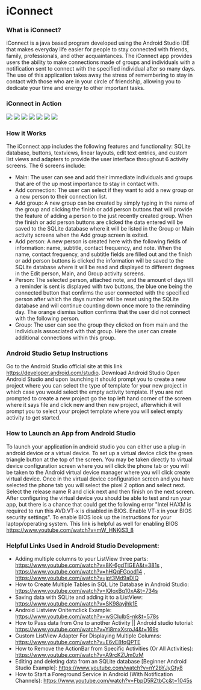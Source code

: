 # iConnect

### What is iConnect?
iConnect is a java based program developed using the Android Studio IDE that makes everyday life easier for people to stay connected with friends, family, professionals, and other acquaintances. The iConnect app provides users the ability to make connections made of groups and individuals with a notification sent to connect with the specified individual after so many days. The use of this application takes away the stress of remembering to stay in contact with those who are in your circle of friendship, allowing you to dedicate your time and energy to other important tasks. 

### iConnect in Action
![](Images/MainActivityPic.png)
![](Images/AddNewConnectionPic.png)
![](Images/GroupAdd.png)
![](Images/PersonAddPic.png)
![](Images/groupActivityPic.png)
![](Images/PersonPic.png)
![](Images/NotificationPic.png)


### How it Works
The iConnect app includes the following features and functionality:
SQLite database, buttons, textviews, linear layouts, edit text entries, and custom list views and adapters to provide the user interface throughout 6 activity screens. The 6 screens include:
* Main: The user can see and add their immediate individuals and groups that are of the up most importance to stay in contact with. 
* Add connection: The user can select if they want to add a new group or a new person to their connection list.
* Add group: A new group can be created by simply typing in the name of the group and clicking the finish or add person buttons that will provide the feature of adding a person to the just recently created group. When the finish or add person buttons are clicked the data entered will be saved to the SQLite database where it will be listed in the Group or Main activity screens when the Add group screen is exited.
* Add person: A new person is created here with the following fields of information: name, subtitle, contact frequency, and note. When the name, contact frequency, and subtitle fields are filled out and the finish or add person buttons is clicked the information will be saved to the SQLite database where it will be read and displayed to different degrees in the Edit person, Main, and Group activity screens.
* Person: The selected person, attached note, and the amount of days till a reminder is sent is displayed with two buttons, the blue one being the connected button that confirms the user connected with the specified person after which the days number will be reset using the SQLite database and will continue counting down once more to the reminding day. The orange dismiss button confirms that the user did not connect with the following person.
* Group: The user can see the group they clicked on from main and the individuals assosciated with that group. Here the user can create additional connections within this group. 

### Android Studio Setup Instructions
Go to the Android Studio official site at this link https://developer.android.com/studio. Download Android Studio Open Android Studio and upon launching it should prompt you to create a new project where you can select the type of template for your new project in which case you would select the empty activity template. If you are not prompted to create a new project go the top left hand corner of the screen where it says file and click new and then new project, afterwhich it will prompt you to select your project template where you will select empty activity to get started.

### How to Launch an App from Android Studio
To launch your application in android studio you can either use a plug-in android device or a virtual device. To set up a virtual device click the green triangle button at the top of the screen. You may be taken directly to virtual device configuration screen where you will click the phone tab or you will be taken to the Android virtual device manager where you will click create virtual device. Once in the virtual device configuration screen and you have selected the phone tab you will select the pixel 2 option and select next. Select the release name R and click next and then finish on the next screen. After configuring the virtual device you should be able to test and run your app, but there is a chance that could get the following error "Intel HAXM is required to run this AVD.VT-x is disabled in BIOS. Enable VT-x in your BIOS security settings". To enable BIOS look up the instructions for your laptop/operating system. This link is helpful as well for enabling BIOS https://www.youtube.com/watch?v=mW_HNKiS3_8

### Helpful Links Used in Android Studio Development:
* Adding multiple columns to your ListView three parts: https://www.youtube.com/watch?v=8K-6gdTlGEA&t=381s , https://www.youtube.com/watch?v=hHQqFGpod14 , https://www.youtube.com/watch?v=jpt3Md9aDIQ 
* How to Create Multiple Tables in SQL Lite Database in Android Studio: https://www.youtube.com/watch?v=lQIoxBq10xA&t=734s 
* Saving data with SQLite and adding it to a ListView: https://www.youtube.com/watch?v=SK98ayjhk1E 
* Android Listview Onitemclick Example: https://www.youtube.com/watch?v=wSCIuIbS-nk&t=578s 
* How to Pass data from One to another Activity || Android studio tutorial: https://www.youtube.com/watch?v=Yi8mxXsroJ4&t=169s 
* Custom ListView Adapter For Displaying Multiple Columns: https://www.youtube.com/watch?v=E6vE8fqQPTE 
* How to Remove the ActionBar from Specific Activities (Or All Activities): https://www.youtube.com/watch?v=A9rcKZUm0zM 
* Editing and deleting data from an SQLite database [Beginner Android Studio Example]: https://www.youtube.com/watch?v=nY2bYJyGty8
* How to Start a Foreground Service in Android (With Notification Channels): https://www.youtube.com/watch?v=FbpD5RZtbCc&t=1045s
